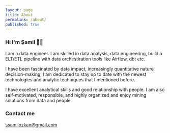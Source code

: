 ```yaml
---
layout: page
title: About
permalink: /about/
published: true
---
```




### Hi I'm Şamil 👋🏼

I am a data engineer. I am skilled in data analysis, data engineering, build a ELT/ETL pipeline with data orchestiration tools like Airflow, dbt etc.

I have been fascinated by data impact, increasingly quantitative nature decision-making; I am dedicated to stay up to date with the newest technologies and analytic techniques that I mentioned before.

I have excellent analytical skills and good relationship with people. I am also self-motivated, responsible, and highly organized and enjoy mining solutions from data and people.

### Contact me

[ssamilozkan@gmail.com](mailto:ssamilozkan@gmail.com)
